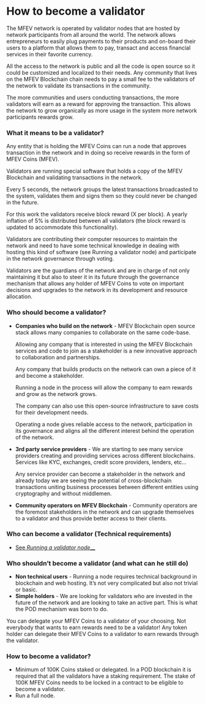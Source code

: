 # How to become a validator

The MFEV network is operated by validator nodes that are hosted by network participants from all around the world. The network allows entrepreneurs to easily plug payments to their products and on-board their users to a platform that allows them to pay, transact and access financial services in their favorite currency.

All the access to the network is public and all the code is open source so it could be customized and localized to their needs. Any community that lives on the MFEV Blockchain chain needs to pay a small fee to the validators of the network to validate its transactions in the community.

The more communities and users conducting transactions, the more validators will earn as a reward for approving the transaction. This allows the network to grow organically as more usage in the system more network participants rewards grow.

### What it means to be a validator?

Any entity that is holding the MFEV Coins can run a node that approves transaction in the network and in doing so receive rewards in the form of MFEV Coins (MFEV).

Validators are running special software that holds a copy of the MFEV Blockchain and validating transactions in the network.

Every 5 seconds, the network groups the latest transactions broadcasted to the system, validates them and signs them so they could never be changed in the future.

For this work the validators receive block reward (X per block). A yearly inflation of 5% is distributed between all validators (the block reward is updated to accommodate this functionality).

Validators are contributing their computer resources to maintain the network and need to have some technical knowledge in dealing with hosting this kind of software (see Running a validator node) and participate in the network governance through voting.

Validators are the guardians of the network and are in charge of not only maintaining it but also to steer it in its future through the governance mechanism that allows any holder of MFEV Coins to vote on important decisions and upgrades to the network in its development and resource allocation.

### Who should become a validator?

*   **Companies who build on the network** - MFEV Blockchain open source stack allows many companies to collaborate on the same code-base.

    Allowing any company that is interested in using the MFEV Blockchain services and code to join as a stakeholder is a new innovative approach to collaboration and partnerships.

    Any company that builds products on the network can own a piece of it and become a stakeholder.

    Running a node in the process will allow the company to earn rewards and grow as the network grows.

    The company can also use this open-source infrastructure to save costs for their development needs.

    Operating a node gives reliable access to the network, participation in its governance and aligns all the different interest behind the operation of the network.
*   **3rd party service providers** - We are starting to see many service providers creating and providing services across different blockchains. Services like KYC, exchanges, credit score providers, lenders, etc…

    Any service provider can become a stakeholder in the network and already today we are seeing the potential of cross-blockchain transactions uniting business processes between different entities using cryptography and without middlemen.
* **Community operators on MFEV Blockchain** - Community operators are the foremost stakeholders in the network and can upgrade themselves to a validator and thus provide better access to their clients.

### Who can become a validator (Technical requirements)

* [See _Running a validator node_\_\_](https://github.com/MFEVOfficial/Become-Validator)

### Who shouldn’t become a validator (and what can he still do)

* **Non technical users** - Running a node requires technical background in blockchain and web hosting. It’s not very complicated but also not trivial or basic.
* **Simple holders** - We are looking for validators who are invested in the future of the network and are looking to take an active part. This is what the POD mechanism was born to do.

You can delegate your MFEV Coins to a validator of your choosing. Not everybody that wants to earn rewards need to be a validator! Any token holder can delegate their MFEV Coins to a validator to earn rewards through the validator.

### How to become a validator?

* Minimum of 100K Coins staked or delegated. In a POD blockchain it is required that all the validators have a staking requirement. The stake of 100K MFEV Coins needs to be locked in a contract to be eligible to become a validator.
* Run a full node.
